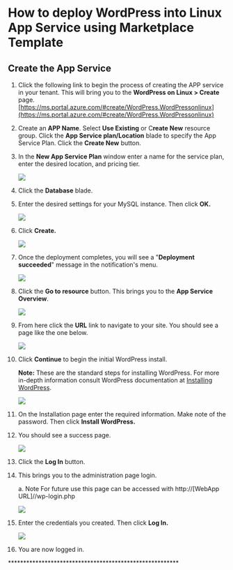 # **How to deploy WordPress into Linux App Service using Marketplace Template**

## **Create the App Service**

1.  Click the following link to begin the process of creating the APP service in your tenant. This will bring you to the **WordPress on Linux \> Create** page.
    [https://ms.portal.azure.com/#create/WordPress.WordPressonlinux](https://ms.portal.azure.com/#create/WordPress.WordPressonlinux)

2.  Create an **APP Name**. Select **Use Existing** or C**reate New**
    resource group. Click the **App Service plan/Location** blade to
    specify the App Service Plan. Click the **Create New** button.

3.  In the **New App Service Plan** window enter a name for the service plan, enter the desired location, and pricing tier.

    ![](./media013/image1.png)

4.  Click the **Database** blade.

5.  Enter the desired settings for your MySQL instance. Then click
    **OK.**

    ![](./media013/image2.png)

6.  Click **Create.**

    ![](./media013/image3.png)

7.  Once the deployment completes, you will see a "**Deployment succeeded**" message in the notification's menu.

    ![](./media013/image4.png)

8.  Click the **Go to resource** button. This brings you to the **App Service Overview**.

    ![](./media013/image5.png)

9.  From here click the **URL** link to navigate to your site. You should see a page like the one below.

    ![](./media013/image6.png)

10. Click **Continue** to begin the initial WordPress install.

    **Note:** These are the standard steps for installing WordPress. For more in-depth information consult WordPress documentation at [Installing WordPress](https://codex.wordpress.org/Installing_WordPress).

    ![](./media013/image7.png)

11. On the Installation page enter the required information. Make note of the password. Then click **Install WordPress.**

12. You should see a success page.

    ![](./media013/image8.png)

13. Click the **Log In** button.

14. This brings you to the administration page login.

    a.  Note For future use this page can be accessed with
        http://\[WebApp URL\]//wp-login.php

    ![](./media013/image9.png)

15. Enter the credentials you created. Then click **Log In.**

    ![](./media013/image10.PNG)

16. You are now logged in.

\*\*\*\*\*\*\*\*\*\*\*\*\*\*\*\*\*\*\*\*\*\*\*\*\*\*\*\*\*\*\*\*\*\*\*\*\*\*\*\*\*\*\*\*\*\*\*\*\*\*\*\*\*\*\*\*
